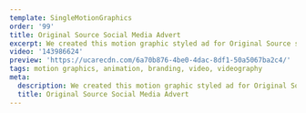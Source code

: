 ```yaml
---
template: SingleMotionGraphics
order: '99'
title: Original Source Social Media Advert
excerpt: We created this motion graphic styled ad for Original Source social media channels.
video: '143986624'
preview: 'https://ucarecdn.com/6a70b876-4be0-4dac-8df1-50a5067ba2c4/'
tags: motion graphics, animation, branding, video, videography
meta:
  description: We created this motion graphic styled ad for Original Source social media channels.
  title: Original Source Social Media Advert
---
```

